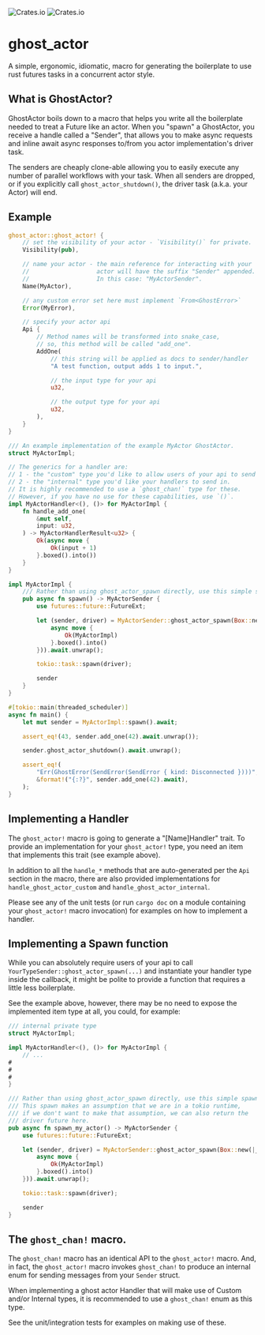 ![Crates.io](https://img.shields.io/crates/l/ghost_actor)
![Crates.io](https://img.shields.io/crates/v/ghost_actor)

# ghost_actor

A simple, ergonomic, idiomatic, macro for generating the boilerplate to use rust futures tasks in a concurrent actor style.

## What is GhostActor?

GhostActor boils down to a macro that helps you write all the boilerplate
needed to treat a Future like an actor. When you "spawn" a GhostActor,
you receive a handle called a "Sender", that allows you to make async
requests and inline await async responses to/from you actor implementation's
driver task.

The senders are cheaply clone-able allowing you to easily execute any
number of parallel workflows with your task. When all senders are dropped,
or if you explicitly call `ghost_actor_shutdown()`, the driver task
(a.k.a. your Actor) will end.

## Example

```rust
ghost_actor::ghost_actor! {
    // set the visibility of your actor - `Visibility()` for private.
    Visibility(pub),

    // name your actor - the main reference for interacting with your
    //                   actor will have the suffix "Sender" appended.
    //                   In this case: "MyActorSender".
    Name(MyActor),

    // any custom error set here must implement `From<GhostError>`
    Error(MyError),

    // specify your actor api
    Api {
        // Method names will be transformed into snake_case,
        // so, this method will be called "add_one".
        AddOne(
            // this string will be applied as docs to sender/handler
            "A test function, output adds 1 to input.",

            // the input type for your api
            u32,

            // the output type for your api
            u32,
        ),
    }
}

/// An example implementation of the example MyActor GhostActor.
struct MyActorImpl;

// The generics for a handler are:
// 1 - the "custom" type you'd like to allow users of your api to send in.
// 2 - the "internal" type you'd like your handlers to send in.
// It is highly recommended to use a `ghost_chan!` type for these.
// However, if you have no use for these capabilities, use `()`.
impl MyActorHandler<(), ()> for MyActorImpl {
    fn handle_add_one(
        &mut self,
        input: u32,
    ) -> MyActorHandlerResult<u32> {
        Ok(async move {
            Ok(input + 1)
        }.boxed().into())
    }
}

impl MyActorImpl {
    /// Rather than using ghost_actor_spawn directly, use this simple spawn.
    pub async fn spawn() -> MyActorSender {
        use futures::future::FutureExt;

        let (sender, driver) = MyActorSender::ghost_actor_spawn(Box::new(|_internal_sender| {
            async move {
                Ok(MyActorImpl)
            }.boxed().into()
        })).await.unwrap();

        tokio::task::spawn(driver);

        sender
    }
}

#[tokio::main(threaded_scheduler)]
async fn main() {
    let mut sender = MyActorImpl::spawn().await;

    assert_eq!(43, sender.add_one(42).await.unwrap());

    sender.ghost_actor_shutdown().await.unwrap();

    assert_eq!(
        "Err(GhostError(SendError(SendError { kind: Disconnected })))",
        &format!("{:?}", sender.add_one(42).await),
    );
}
```

## Implementing a Handler

The `ghost_actor!` macro is going to generate a "[Name]Handler" trait.
To provide an implementation for your `ghost_actor!` type, you need an
item that implements this trait (see example above).

In addition to all the `handle_*` methods that are auto-generated per
the `Api` section in the macro, there are also provided implementations
for `handle_ghost_actor_custom` and `handle_ghost_actor_internal`.

Please see any of the unit tests (or run `cargo doc` on a module containing
your `ghost_actor!` macro invocation) for examples on how to implement
a handler.

## Implementing a Spawn function

While you can absolutely require users of your api to call
`YourTypeSender::ghost_actor_spawn(...)` and instantiate your handler type
inside the callback, it might be polite to provide a function that requires
a little less boilerplate.

See the example above, however, there may be no need to expose the
implemented item type at all, you could, for example:

```rust
/// internal private type
struct MyActorImpl;

impl MyActorHandler<(), ()> for MyActorImpl {
    // ...
#
#
#
}

/// Rather than using ghost_actor_spawn directly, use this simple spawn.
/// This spawn makes an assumption that we are in a tokio runtime,
/// if we don't want to make that assumption, we can also return the
/// driver future here.
pub async fn spawn_my_actor() -> MyActorSender {
    use futures::future::FutureExt;

    let (sender, driver) = MyActorSender::ghost_actor_spawn(Box::new(|_internal_sender| {
        async move {
            Ok(MyActorImpl)
        }.boxed().into()
    })).await.unwrap();

    tokio::task::spawn(driver);

    sender
}
```

## The `ghost_chan!` macro.

The `ghost_chan!` macro has an identical API to the `ghost_actor!` macro.
And, in fact, the `ghost_actor!` macro invokes `ghost_chan!` to produce
an internal enum for sending messages from your `Sender` struct.

When implementing a ghost actor Handler that will make use of Custom
and/or Internal types, it is recommended to use a `ghost_chan!` enum as
this type.

See the unit/integration tests for examples on making use of these.
